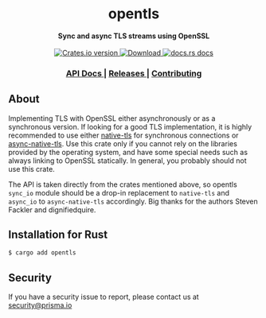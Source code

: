 <h1 align="center">opentls</h1>
<div align="center">
  <strong>
  Sync and async TLS streams using OpenSSL
  </strong>
</div>

<br />

<div align="center">
  <!-- Crates version -->
  <a href="https://crates.io/crates/opentls">
    <img src="https://img.shields.io/crates/v/opentls.svg?style=flat-square"
    alt="Crates.io version" />
  </a>
  <!-- Downloads -->
  <a href="https://crates.io/crates/opentls">
    <img src="https://img.shields.io/crates/d/opentls.svg?style=flat-square"
      alt="Download" />
  </a>
  <!-- docs.rs docs -->
  <a href="https://docs.rs/opentls">
    <img src="https://img.shields.io/badge/docs-latest-blue.svg?style=flat-square"
      alt="docs.rs docs" />
  </a>
</div>

<div align="center">
  <h3>
    <a href="https://docs.rs/opentls">
      API Docs
    </a>
    <span> | </span>
    <a href="https://github.com/prisma/opentls/releases">
      Releases
    </a>
    <span> | </span>
    <a href="https://github.com/prisma/opentls/blob/main/.github/CONTRIBUTING.md">
      Contributing
    </a>
  </h3>
</div>

## About

Implementing TLS with OpenSSL either asynchronously or as a synchronous version.
If looking for a good TLS implementation, it is highly recommended to use either
[native-tls](https://crates.io/crates/native-tls) for synchronous connections or
[async-native-tls](https://crates.io/crates/async-native-tls). Use this crate
only if you cannot rely on the libraries provided by the operating system, and
have some special needs such as always linking to OpenSSL statically. In
general, you probably should not use this crate.

The API is taken directly from the crates mentioned above, so opentls `sync_io`
module should be a drop-in replacement to `native-tls` and `async_io` to
`async-native-tls` accordingly. Big thanks for the authors Steven Fackler and
dignifiedquire.

## Installation for Rust

```sh
$ cargo add opentls
```

## Security

If you have a security issue to report, please contact us at [security@prisma.io](mailto:security@prisma.io?subject=[GitHub]%20Prisma%202%20Security%20Report%20Tiberius)
